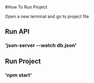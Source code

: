 #How To Run Project

Open a new terminal and go to project file

## Run API

### 'json-server --watch db.json'

## Run Project

### 'npm start'

